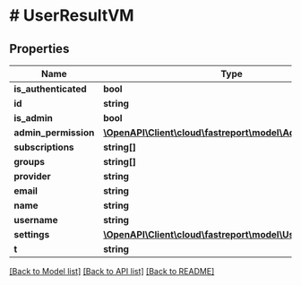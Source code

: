 # # UserResultVM

## Properties

Name | Type | Description | Notes
------------ | ------------- | ------------- | -------------
**is_authenticated** | **bool** |  | [optional]
**id** | **string** |  | [optional]
**is_admin** | **bool** |  | [optional]
**admin_permission** | [**\OpenAPI\Client\cloud\fastreport\model\AdminPermission**](AdminPermission.md) |  | [optional]
**subscriptions** | **string[]** |  | [optional]
**groups** | **string[]** |  | [optional]
**provider** | **string** |  | [optional]
**email** | **string** |  | [optional]
**name** | **string** |  | [optional]
**username** | **string** |  | [optional]
**settings** | [**\OpenAPI\Client\cloud\fastreport\model\UserSettingsVM**](UserSettingsVM.md) |  | [optional]
**t** | **string** |  |

[[Back to Model list]](../../README.md#models) [[Back to API list]](../../README.md#endpoints) [[Back to README]](../../README.md)
